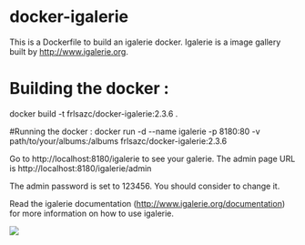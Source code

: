 # docker-igalerie

This is a Dockerfile to build an igalerie docker.
Igalerie is a image gallery built by http://www.igalerie.org.

# Building the docker : 
docker build -t frlsazc/docker-igalerie:2.3.6 .

#Running the docker :
docker run -d --name igalerie -p 8180:80 -v path/to/your/albums:/albums frlsazc/docker-igalerie:2.3.6

Go to http://localhost:8180/igalerie to see your galerie.
The admin page URL is http://localhost:8180/igalerie/admin 

The admin password is set to 123456. You should consider to change it.

Read the igalerie documentation (http://www.igalerie.org/documentation) for more information on how to use igalerie.

<img src="http://www.igalerie.org/images/gallery01_thumb.gif"/>
